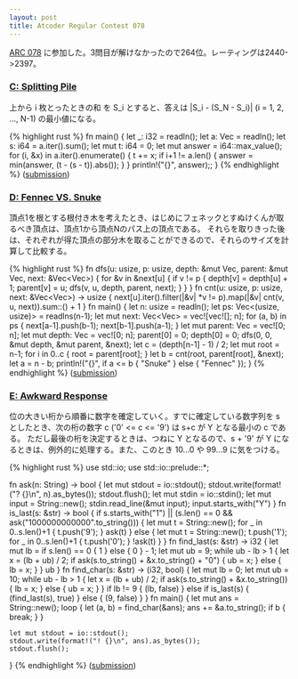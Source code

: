 ```yaml
---
layout: post
title: Atcoder Regular Contest 078
---
```


[ARC 078](http://arc078.contest.atcoder.jp/) に参加した。3問目が解けなかったので264位。レーティングは2440->2397。

### [C: Splitting Pile](http://arc078.contest.atcoder.jp/tasks/arc078_a)

上から i 枚とったときの和 を S\_i とすると、答えは \|S_i - (S_N - S_i)\| (i = 1, 2, ..., N-1) の最小値になる。

{% highlight rust %}
fn main() {
    let _: i32 = readln();
    let a: Vec<i64> = readln();
    let s: i64 = a.iter().sum();
    let mut t: i64 = 0;
    let mut answer = i64::max_value();
    for (i, &x) in a.iter().enumerate() {
        t += x;
        if i+1 != a.len() {
            answer = min(answer, (t - (s - t)).abs());
        }
    }
    println!("{}", answer);;
}
{% endhighlight %}
([submission](http://arc078.contest.atcoder.jp/submissions/1435124))

### [D: Fennec VS. Snuke](http://arc078.contest.atcoder.jp/tasks/arc078_b)

頂点1を根とする根付き木を考えたとき、はじめにフェネックとすぬけくんが取るべき頂点は、頂点1から頂点Nのパス上の頂点である。
それらを取りきった後は、それぞれが得た頂点の部分木を取ることができるので、それらのサイズを計算して比較する。

{% highlight rust %}
fn dfs(u: usize, p: usize, depth: &mut Vec<usize>, parent: &mut Vec<usize>, next: &Vec<Vec<usize>>) {
    for &v in &next[u] {
        if v != p {
            depth[v] = depth[u] + 1;
            parent[v] = u;
            dfs(v, u, depth, parent, next);
        }
    }
}
fn cnt(u: usize, p: usize, next: &Vec<Vec<usize>>) -> usize {
    next[u].iter().filter(|&v| *v != p).map(|&v| cnt(v, u, next)).sum::<usize>() + 1
}
fn main() {
    let n: usize = readln();
    let ps: Vec<(usize, usize)> = readlns(n-1);
    let mut next: Vec<Vec<usize>> = vec![vec![]; n];
    for (a, b) in ps {
        next[a-1].push(b-1);
        next[b-1].push(a-1);
    }
    let mut parent: Vec<usize> = vec![0; n];
    let mut depth: Vec<usize> = vec![0; n];
    parent[0] = 0;
    depth[0] = 0;
    dfs(0, 0, &mut depth, &mut parent, &next);
    let c = (depth[n-1] - 1) / 2;
    let mut root = n-1;
    for i in 0..c {
        root = parent[root];
    }
    let b = cnt(root, parent[root], &next);
    let a = n - b;
    println!("{}", if a <= b { "Snuke" } else { "Fennec" });
}
{% endhighlight %}
([submission](http://arc078.contest.atcoder.jp/submissions/1435145))

### [E: Awkward Response](http://arc078.contest.atcoder.jp/tasks/arc078_c)

位の大きい桁から順番に数字を確定していく。すでに確定している数字列を s としたとき、次の桁の数字 c ('0' <= c <= '9') は s+c が Y となる最小の c である。
ただし最後の桁を決定するときは、つねに Y となるので、s + '9' が Y になるときは、例外的に処理する。また、このとき 10...0 や 99...9 に気をつける。

{% highlight rust %}
use std::io;
use std::io::prelude::*;

fn ask(n: String) -> bool {
    let mut stdout = io::stdout();
    stdout.write(format!("? {}\n", n).as_bytes());
    stdout.flush();
    let mut stdin = io::stdin();
    let mut input = String::new();
    stdin.read_line(&mut input);
    input.starts_with("Y")
}
fn is_last(s: &str) -> bool {
    if s.starts_with("1") || (s.len() == 0 && ask("1000000000000".to_string())) {
        let mut t = String::new();
        for _ in 0..s.len()+1 {
            t.push('9');
        }
        ask(t)
    } else {
        let mut t = String::new();
        t.push('1');
        for _ in 0..s.len()+1 {
            t.push('0');
        }
        !ask(t)
    }
}
fn find_last(s: &str) -> i32 {
    let mut lb = if s.len() == 0 { 1 } else { 0 } - 1;
    let mut ub = 9;
    while ub - lb > 1 {
        let x = (lb + ub) / 2;
        if ask(s.to_string() + &x.to_string() + "0") {
            ub = x;
        } else {
            lb = x;
        }
    }
    ub
}
fn find_char(s: &str) -> (i32, bool) {
    let mut lb = 0;
    let mut ub = 10;
    while ub - lb > 1 {
        let x = (lb + ub) / 2;
        if ask(s.to_string() + &x.to_string()) {
            lb = x;
        } else {
            ub = x;
        }
    }
    if lb != 9 {
        (lb, false)
    } else if is_last(s) {
        (find_last(s), true)
    } else {
        (9, false)
    }
}
fn main() {
    let mut ans = String::new();
    loop {
        let (a, b) = find_char(&ans);
        ans += &a.to_string();
        if b {
            break;
        }
    }

    let mut stdout = io::stdout();
    stdout.write(format!("! {}\n", ans).as_bytes());
    stdout.flush();
}
{% endhighlight %}
([submission](http://arc078.contest.atcoder.jp/submissions/1430642))
